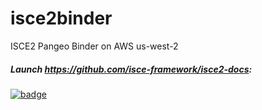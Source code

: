 # isce2binder
ISCE2 Pangeo Binder on AWS us-west-2

##### Launch https://github.com/isce-framework/isce2-docs:

[![badge](https://img.shields.io/static/v1.svg?logo=Jupyter&label=Pangeo+Binder&message=AWS+us-west-2&color=orange)](https://aws-uswest2-binder.pangeo.io/v2/gh/scottyhq/isce2binder/master?urlpath=git-pull?repo=https://github.com/isce-framework/isce2-docs%26amp%3Bbranch=master%26amp%3Burlpath=lab)
